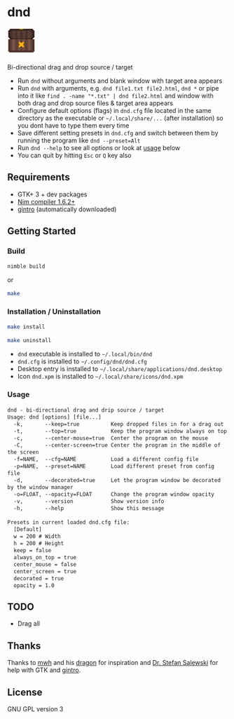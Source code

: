 # dnd

![dnd logo](resources/dnd.png "dnd logo")

Bi-directional drag and drop source / target

- Run `dnd` without arguments and blank window with target area appears
- Run `dnd` with arguments, e.g. `dnd file1.txt file2.html`, `dnd *` or pipe into it like `find . -name "*.txt" | dnd file2.html` and window with both drag and drop source files & target area appears
- Configure default options (flags) in `dnd.cfg` file located in the same directory as the executable or `~/.local/share/...` (after installation) so you dont have to type them every time
- Save different setting presets in `dnd.cfg` and switch between them by running the program like `dnd --preset=Alt`
- Run `dnd --help` to see all options or look at [usage](#Usage) below
- You can quit by hitting `Esc` or `Q` key also

## Requirements

- GTK+ 3 + dev packages
- [Nim compiler 1.6.2+](https://nim-lang.org/)
- [gintro](https://github.com/StefanSalewski/gintro/) (automatically downloaded)

## Getting Started

### Build

```sh
nimble build
```

or

```sh
make
```

### Installation / Uninstallation

```sh
make install
```

```sh
make uninstall
```

- `dnd` executable is installed to `~/.local/bin/dnd`
- `dnd.cfg` is installed to `~/.config/dnd/dnd.cfg`
- Desktop entry is installed to `~/.local/share/applications/dnd.desktop`
- Icon `dnd.xpm` is installed to `~/.local/share/icons/dnd.xpm`

### Usage

```man
dnd - bi-directional drag and drip source / target
Usage: dnd [options] [file...]
  -k,       --keep=true          Keep dropped files in for a drag out
  -t,       --top=true           Keep the program window always on top
  -c,       --center-mouse=true  Center the program on the mouse
  -C,       --center-screen=true Center the program in the middle of the screen
  -f=NAME,  --cfg=NAME           Load a different config file
  -p=NAME,  --preset=NAME        Load different preset from config file
  -d,       --decorated=true     Let the program window be decorated by the window manager
  -o=FLOAT, --opacity=FLOAT      Change the program window opacity
  -v,       --version            Show version info
  -h,       --help               Show this message

Presets in current loaded dnd.cfg file:
  [Default]
  w = 200 # Width
  h = 200 # Height
  keep = false
  always_on_top = true
  center_mouse = false
  center_screen = true
  decorated = true
  opacity = 1.0
```

## TODO

- Drag all

## Thanks

Thanks to [mwh](https://github.com/mwh) and his [dragon](https://github.com/mwh/dragon) for inspiration and [Dr. Stefan Salewski](https://github.com/StefanSalewski) for help with GTK and [gintro](https://github.com/StefanSalewski/gintro/).

## License

GNU GPL version 3
